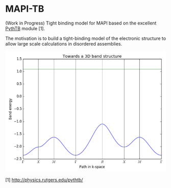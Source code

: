 # MAPI-TB

(Work in Progress) Tight binding model for MAPI based on the excellent [PythTB](http://physics.rutgers.edu/pythtb/) module [1].

The motivation is to build a tight-binding model of the electronic structure to
allow large scale calculations in disordered assemblies.

![Band structure](demo_band_struct_github.png)

[1] http://physics.rutgers.edu/pythtb/
